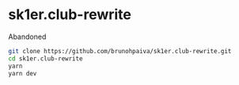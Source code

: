 # sk1er.club-rewrite

Abandoned

```bash
git clone https://github.com/brunohpaiva/sk1er.club-rewrite.git
cd sk1er.club-rewrite
yarn
yarn dev
```
